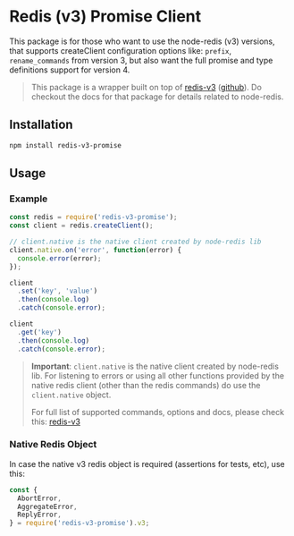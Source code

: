 # Redis (v3) Promise Client

This package is for those who want to use the node-redis (v3) versions, that supports createClient configuration options like: `prefix`, `rename_commands` from version 3, but also want the full promise and type definitions support for version 4.

> This package is a wrapper built on top of [redis-v3][1] ([github][2]). Do checkout the docs for that package for details related to node-redis.

## Installation

```sh
npm install redis-v3-promise
```

## Usage

### Example

```js
const redis = require('redis-v3-promise');
const client = redis.createClient();

// client.native is the native client created by node-redis lib
client.native.on('error', function(error) {
  console.error(error);
});

client
  .set('key', 'value')
  .then(console.log)
  .catch(console.error);

client
  .get('key')
  .then(console.log)
  .catch(console.error);
```

> **Important**: `client.native` is the native client created by node-redis lib. For listening to errors or using all other functions provided by the native redis client (other than the redis commands) do use the `client.native` object.
>
> For full list of supported commands, options and docs, please check this: [redis-v3][1]

### Native Redis Object

In case the native v3 redis object is required (assertions for tests, etc), use this:

```js
const {
  AbortError,
  AggregateError,
  ReplyError,
} = require('redis-v3-promise').v3;
```

[1]: https://www.npmjs.com/package/redis/v/3.1.2
[2]: https://github.com/redis/node-redis/tree/v3.1.2

